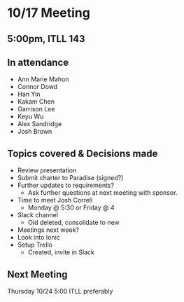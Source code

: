 # 10/17 Meeting

## 5:00pm, ITLL 143

## In attendance

- Ann Marie Mahon
- Connor Dowd
- Han Yin
- Kakam Chen
- Garrison Lee
- Keyu Wu
- Alex Sandridge
- Josh Brown

## Topics covered & Decisions made

- Review presentation
- Submit charter to Paradise (signed?)
- Further updates to requirements?
  - Ask further questions at next meeting with sponsor.
- Time to meet Josh Correll
  - Monday @ 5:30 or Friday @ 4
- Slack channel
  - Old deleted, consolidate to new
- Meetings next week?
- Look into Ionic
- Setup Trello
  - Created, invite in Slack

## Next Meeting

Thursday 10/24 5:00 ITLL preferably

